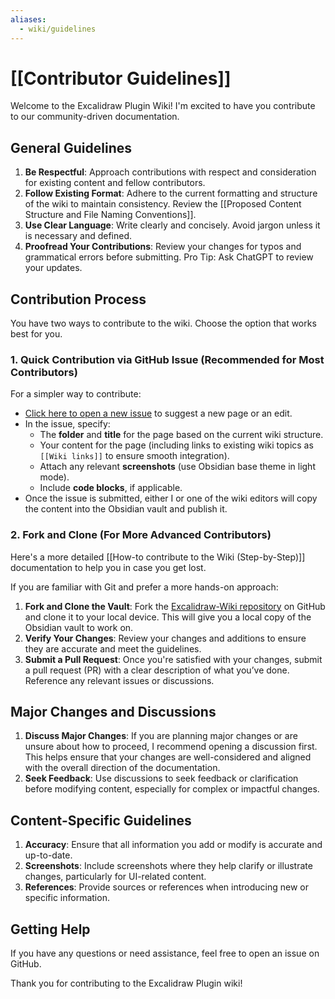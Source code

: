 ```yaml
---
aliases:
  - wiki/guidelines
---
```

# [[Contributor Guidelines]]

Welcome to the Excalidraw Plugin Wiki! I'm excited to have you contribute to our community-driven documentation.

## General Guidelines

1. **Be Respectful**: Approach contributions with respect and consideration for existing content and fellow contributors.
2. **Follow Existing Format**: Adhere to the current formatting and structure of the wiki to maintain consistency. Review the [[Proposed Content Structure and File Naming Conventions]].
3. **Use Clear Language**: Write clearly and concisely. Avoid jargon unless it is necessary and defined.
4. **Proofread Your Contributions**: Review your changes for typos and grammatical errors before submitting. Pro Tip: Ask ChatGPT to review your updates.

## Contribution Process

You have two ways to contribute to the wiki. Choose the option that works best for you.

### 1. Quick Contribution via GitHub Issue (Recommended for Most Contributors)
For a simpler way to contribute:
- [Click here to open a new issue](https://github.com/zsviczian/excalidraw-wiki/issues/new?assignees=&labels=contribution&projects=&template=wiki-contribution.yaml&title=New+Wiki+Page+Contribution%3A+%5BPAGE+TITLE%5D) to suggest a new page or an edit.
- In the issue, specify:
  - The **folder** and **title** for the page based on the current wiki structure.
  - Your content for the page (including links to existing wiki topics as `[[Wiki links]]` to ensure smooth integration).
  - Attach any relevant **screenshots** (use Obsidian base theme in light mode).
  - Include **code blocks**, if applicable.
- Once the issue is submitted, either I or one of the wiki editors will copy the content into the Obsidian vault and publish it.

### 2. Fork and Clone (For More Advanced Contributors)

Here's a more detailed [[How-to contribute to the Wiki  (Step-by-Step)]] documentation to help you in case you get lost.

If you are familiar with Git and prefer a more hands-on approach:
1. **Fork and Clone the Vault**: Fork the [Excalidraw-Wiki repository](https://github.com/zsviczian/excalidraw-wiki) on GitHub and clone it to your local device. This will give you a local copy of the Obsidian vault to work on.
2. **Verify Your Changes**: Review your changes and additions to ensure they are accurate and meet the guidelines.
3. **Submit a Pull Request**: Once you're satisfied with your changes, submit a pull request (PR) with a clear description of what you’ve done. Reference any relevant issues or discussions.

## Major Changes and Discussions

1. **Discuss Major Changes**: If you are planning major changes or are unsure about how to proceed, I recommend opening a discussion first. This helps ensure that your changes are well-considered and aligned with the overall direction of the documentation.
2. **Seek Feedback**: Use discussions to seek feedback or clarification before modifying content, especially for complex or impactful changes.

## Content-Specific Guidelines

1. **Accuracy**: Ensure that all information you add or modify is accurate and up-to-date.
2. **Screenshots**: Include screenshots where they help clarify or illustrate changes, particularly for UI-related content.
3. **References**: Provide sources or references when introducing new or specific information.

## Getting Help

If you have any questions or need assistance, feel free to open an issue on GitHub.

Thank you for contributing to the Excalidraw Plugin wiki!